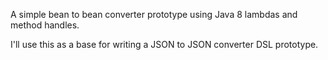 A simple bean to bean converter prototype using Java 8 lambdas and method handles.

I'll use this as a base for writing a JSON to JSON converter DSL prototype.
